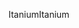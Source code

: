 <span data-ttu-id="cde19-101">Itanium</span><span class="sxs-lookup"><span data-stu-id="cde19-101">Itanium</span></span>